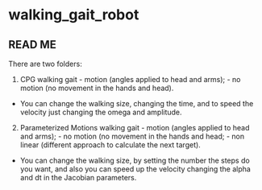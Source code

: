 # walking_gait_robot

READ ME
------------------------


There are two folders:
1) CPG walking gait - motion (angles applied to head and arms); - no motion (no movement in the hands and head).
* You can change the walking size, changing the time, and to speed the velocity just changing the omega and amplitude.


2) Parameterized Motions walking gait - motion (angles applied to head and arms); - no motion (no movement in the hands and head; - non linear (different approach to calculate the next target).
* You can change the walking size, by setting the number the steps do you want, and also you can speed up the velocity changing the alpha and dt in the Jacobian parameters. 
 
